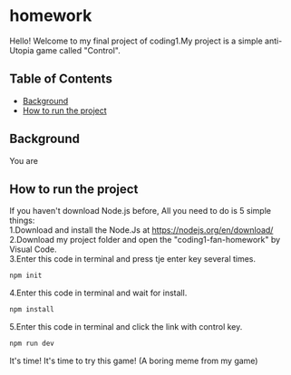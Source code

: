# homework
Hello! Welcome to my final project of coding1.My project is a simple anti-Utopia game called "Control".
## Table of Contents

- [Background](#background)
- [How to run the project](#how-to-run-the-project)

## Background
You are

## How to run the project
If you haven't download Node.js before, All you need to do is 5 simple things:  
1.Download and install the Node.Js at https://nodejs.org/en/download/  
2.Download my project folder and open the "coding1-fan-homework" by Visual Code.  
3.Enter this code in terminal and press tje enter key several times.
```sh
npm init
```
4.Enter this code in terminal and wait for install.
```sh
npm install
```
5.Enter this code in terminal and click the link with control key.
```sh
npm run dev
```
It's time! It's time to try this game! (A boring meme from my game)
